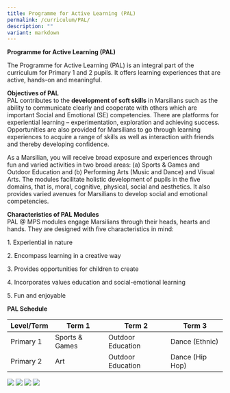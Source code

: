 ```yaml
---
title: Programme for Active Learning (PAL)
permalink: /curriculum/PAL/
description: ""
variant: markdown
---
```

**Programme for Active Learning (PAL)**

The Programme for Active Learning (PAL) is an integral part of the curriculum for Primary 1 and 2 pupils. It offers learning experiences that are active, hands-on and meaningful.

**Objectives of PAL**  
PAL contributes to the **development of soft skills** in Marsilians such as the ability to communicate clearly and cooperate with others which are important Social and Emotional (SE) competencies. There are platforms for experiential learning – experimentation, exploration and achieving success. Opportunities are also provided for Marsilians to go through learning experiences to acquire a range of skills as well as interaction with friends and thereby developing confidence.

As a Marsilian, you will receive broad exposure and experiences through fun and varied activities in two broad areas: (a) Sports & Games and Outdoor Education and (b) Performing Arts (Music and Dance) and Visual Arts. The modules facilitate holistic development of pupils in the five domains, that is, moral, cognitive, physical, social and aesthetics. It also provides varied avenues for Marsilians to develop social and emotional competencies.

**Characteristics of PAL Modules**  
PAL @ MPS modules engage Marsilians through their heads, hearts and hands. They are designed with five characteristics in mind:

1. Experiential in nature

2. Encompass learning in a creative way

3. Provides opportunities for children to create

4. Incorporates values education and social-emotional learning

5. Fun and enjoyable

**PAL Schedule**



| Level/Term | Term 1 | Term 2 |Term 3 |
| -------- | -------- | -------- |-------- |
| Primary 1     | Sports & Games     | Outdoor Education     |Dance (Ethnic)     |
| Primary 2     | Art     | Outdoor Education     |Dance (Hip Hop)     |

![](/images/PAL/Slide1.JPG)
![](/images/PAL/Slide2.JPG)
![](/images/PAL/Slide3.JPG)
![](/images/PAL/Slide4.JPG)